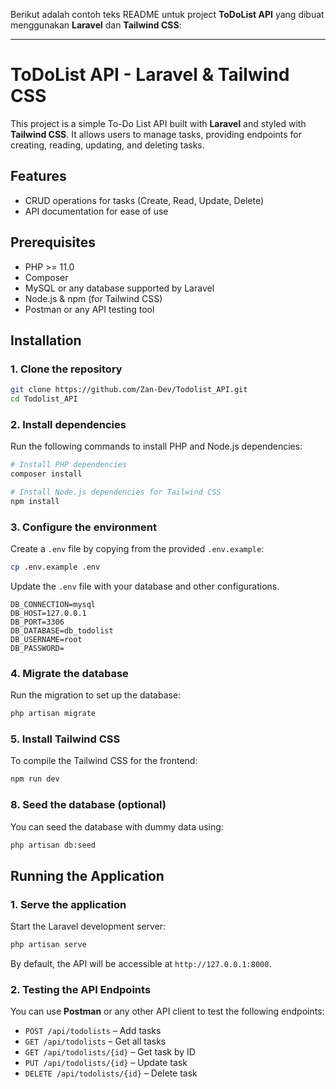 Berikut adalah contoh teks README untuk project **ToDoList API** yang dibuat menggunakan **Laravel** dan **Tailwind CSS**:

---

# ToDoList API - Laravel & Tailwind CSS

This project is a simple To-Do List API built with **Laravel** and styled with **Tailwind CSS**. It allows users to manage tasks, providing endpoints for creating, reading, updating, and deleting tasks.

## Features

- CRUD operations for tasks (Create, Read, Update, Delete)
- API documentation for ease of use

## Prerequisites

- PHP >= 11.0
- Composer
- MySQL or any database supported by Laravel
- Node.js & npm (for Tailwind CSS)
- Postman or any API testing tool

## Installation

### 1. Clone the repository

```bash
git clone https://github.com/Zan-Dev/Todolist_API.git
cd Todolist_API
```

### 2. Install dependencies

Run the following commands to install PHP and Node.js dependencies:

```bash
# Install PHP dependencies
composer install

# Install Node.js dependencies for Tailwind CSS
npm install
```

### 3. Configure the environment

Create a `.env` file by copying from the provided `.env.example`:

```bash
cp .env.example .env
```

Update the `.env` file with your database and other configurations.

```env
DB_CONNECTION=mysql
DB_HOST=127.0.0.1
DB_PORT=3306
DB_DATABASE=db_todolist
DB_USERNAME=root
DB_PASSWORD=
```

### 4. Migrate the database

Run the migration to set up the database:

```bash
php artisan migrate
```

### 5. Install Tailwind CSS

To compile the Tailwind CSS for the frontend:

```bash
npm run dev
```

### 8. Seed the database (optional)

You can seed the database with dummy data using:

```bash
php artisan db:seed
```

## Running the Application

### 1. Serve the application

Start the Laravel development server:

```bash
php artisan serve
```

By default, the API will be accessible at `http://127.0.0.1:8000`.

### 2. Testing the API Endpoints

You can use **Postman** or any other API client to test the following endpoints:

- `POST /api/todolists` – Add tasks
- `GET /api/todolists` – Get all tasks
- `GET /api/todolists/{id}` – Get task by ID
- `PUT /api/todolists/{id}` – Update task
- `DELETE /api/todolists/{id}` – Delete task
